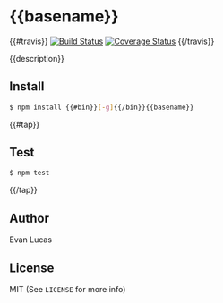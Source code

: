 # {{basename}}

{{#travis}}
[![Build Status](https://travis-ci.org/{{repository}}.svg)](https://travis-ci.org/{{repository}})
[![Coverage Status](https://coveralls.io/repos/{{repository}}/badge.svg?branch=master&service=github)](https://coveralls.io/github/{{repository}}?branch=master)
{{/travis}}

{{description}}

## Install

```bash
$ npm install {{#bin}}[-g]{{/bin}}{{basename}}
```

{{#tap}}
## Test

```bash
$ npm test
```
{{/tap}}

## Author

Evan Lucas

## License

MIT (See `LICENSE` for more info)
